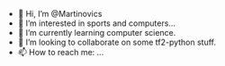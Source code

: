 - 👋 Hi, I’m @Martinovics
- 👀 I’m interested in sports and computers...
- 🌱 I’m currently learning computer science.
- 💞️ I’m looking to collaborate on some tf2-python stuff.
- 📫 How to reach me: ...

<!---
Martinovics/Martinovics is a ✨ special ✨ repository because its `README.md` (this file) appears on your GitHub profile.
You can click the Preview link to take a look at your changes.
--->
